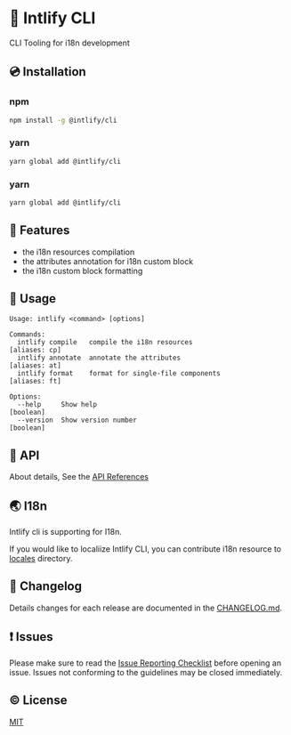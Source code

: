 # 🧰 Intlify CLI

CLI Tooling for i18n development

## 💿 Installation

### npm

```sh
npm install -g @intlify/cli
```

### yarn
```sh
yarn global add @intlify/cli
```

### yarn
```sh
yarn global add @intlify/cli
```

## 🌟 Features
- the i18n resources compilation
- the attributes annotation for i18n custom block
- the i18n custom block formatting

## 🚀 Usage

```
Usage: intlify <command> [options]

Commands:
  intlify compile   compile the i18n resources                     [aliases: cp]
  intlify annotate  annotate the attributes                        [aliases: at]
  intlify format    format for single-file components              [aliases: ft]

Options:
  --help     Show help                                                 [boolean]
  --version  Show version number                                       [boolean]
```

## 🤝 API

About details, See the [API References](https://github.com/intlify/cli/blob/main/api.md)


## 🌏 I18n

Intlify cli is supporting for I18n.

If you would like to localiize Intlify CLI, you can contribute i18n resource to [locales](https://github.com/intlify/cli/blob/main/locales) directory.

## 📜 Changelog
Details changes for each release are documented in the [CHANGELOG.md](https://github.com/intlify/cli/blob/main/CHANGELOG.md).


## ❗ Issues
Please make sure to read the [Issue Reporting Checklist](https://github.com/intlify/cli/blob/main/.github/CONTRIBUTING.md#issue-reporting-guidelines) before opening an issue. Issues not conforming to the guidelines may be closed immediately.

## ©️ License

[MIT](http://opensource.org/licenses/MIT)
